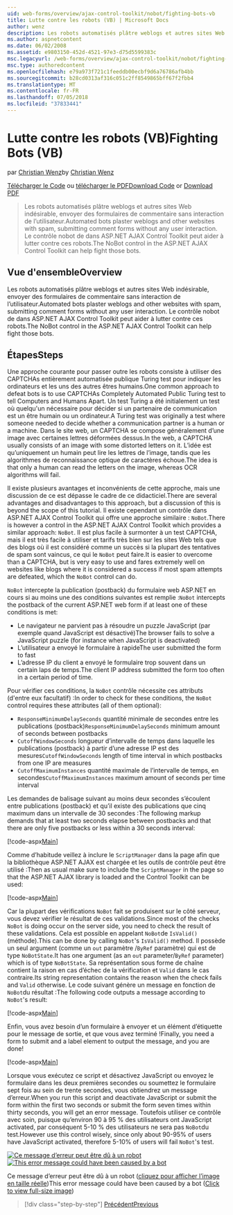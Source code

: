 ```yaml
---
uid: web-forms/overview/ajax-control-toolkit/nobot/fighting-bots-vb
title: Lutte contre les robots (VB) | Microsoft Docs
author: wenz
description: Les robots automatisés plâtre weblogs et autres sites Web indésirable, envoyer des formulaires de commentaire sans interaction de l’utilisateur. Le contrôle nobot de dans la Con AJAX ASP.NET...
ms.author: aspnetcontent
ms.date: 06/02/2008
ms.assetid: e9803150-452d-4521-97e3-d75d5599383c
msc.legacyurl: /web-forms/overview/ajax-control-toolkit/nobot/fighting-bots-vb
msc.type: authoredcontent
ms.openlocfilehash: e79a973f721c1feeddb00ecbf9d6a76786afb4bb
ms.sourcegitcommit: b28cd0313af316c051c2ff8549865bff67f2fbb4
ms.translationtype: MT
ms.contentlocale: fr-FR
ms.lasthandoff: 07/05/2018
ms.locfileid: "37833441"
---
```

<a name="fighting-bots-vb"></a><span data-ttu-id="28e3f-104">Lutte contre les robots (VB)</span><span class="sxs-lookup"><span data-stu-id="28e3f-104">Fighting Bots (VB)</span></span>
====================
<span data-ttu-id="28e3f-105">par [Christian Wenz](https://github.com/wenz)</span><span class="sxs-lookup"><span data-stu-id="28e3f-105">by [Christian Wenz](https://github.com/wenz)</span></span>

<span data-ttu-id="28e3f-106">[Télécharger le Code](http://download.microsoft.com/download/9/3/f/93f8daea-bebd-4821-833b-95205389c7d0/NoBot0.vb.zip) ou [télécharger le PDF](http://download.microsoft.com/download/b/6/a/b6ae89ee-df69-4c87-9bfb-ad1eb2b23373/nobot0VB.pdf)</span><span class="sxs-lookup"><span data-stu-id="28e3f-106">[Download Code](http://download.microsoft.com/download/9/3/f/93f8daea-bebd-4821-833b-95205389c7d0/NoBot0.vb.zip) or [Download PDF](http://download.microsoft.com/download/b/6/a/b6ae89ee-df69-4c87-9bfb-ad1eb2b23373/nobot0VB.pdf)</span></span>

> <span data-ttu-id="28e3f-107">Les robots automatisés plâtre weblogs et autres sites Web indésirable, envoyer des formulaires de commentaire sans interaction de l’utilisateur.</span><span class="sxs-lookup"><span data-stu-id="28e3f-107">Automated bots plaster weblogs and other websites with spam, submitting comment forms without any user interaction.</span></span> <span data-ttu-id="28e3f-108">Le contrôle nobot de dans ASP.NET AJAX Control Toolkit peut aider à lutter contre ces robots.</span><span class="sxs-lookup"><span data-stu-id="28e3f-108">The NoBot control in the ASP.NET AJAX Control Toolkit can help fight those bots.</span></span>


## <a name="overview"></a><span data-ttu-id="28e3f-109">Vue d'ensemble</span><span class="sxs-lookup"><span data-stu-id="28e3f-109">Overview</span></span>

<span data-ttu-id="28e3f-110">Les robots automatisés plâtre weblogs et autres sites Web indésirable, envoyer des formulaires de commentaire sans interaction de l’utilisateur.</span><span class="sxs-lookup"><span data-stu-id="28e3f-110">Automated bots plaster weblogs and other websites with spam, submitting comment forms without any user interaction.</span></span> <span data-ttu-id="28e3f-111">Le contrôle nobot de dans ASP.NET AJAX Control Toolkit peut aider à lutter contre ces robots.</span><span class="sxs-lookup"><span data-stu-id="28e3f-111">The NoBot control in the ASP.NET AJAX Control Toolkit can help fight those bots.</span></span>

## <a name="steps"></a><span data-ttu-id="28e3f-112">Étapes</span><span class="sxs-lookup"><span data-stu-id="28e3f-112">Steps</span></span>

<span data-ttu-id="28e3f-113">Une approche courante pour passer outre les robots consiste à utiliser des CAPTCHAs entièrement automatisée publique Turing test pour indiquer les ordinateurs et les uns des autres êtres humains.</span><span class="sxs-lookup"><span data-stu-id="28e3f-113">One common approach to defeat bots is to use CAPTCHAs Completely Automated Public Turing test to tell Computers and Humans Apart.</span></span> <span data-ttu-id="28e3f-114">Un test Turing a été initialement un test où quelqu'un nécessaire pour décider si un partenaire de communication est un être humain ou un ordinateur.</span><span class="sxs-lookup"><span data-stu-id="28e3f-114">A Turing test was originally a test where someone needed to decide whether a communication partner is a human or a machine.</span></span> <span data-ttu-id="28e3f-115">Dans le site web, un CAPTCHA se compose généralement d’une image avec certaines lettres déformées dessus.</span><span class="sxs-lookup"><span data-stu-id="28e3f-115">In the web, a CAPTCHA usually consists of an image with some distorted letters on it.</span></span> <span data-ttu-id="28e3f-116">L’idée est qu’uniquement un humain peut lire les lettres de l’image, tandis que les algorithmes de reconnaissance optique de caractères échoue.</span><span class="sxs-lookup"><span data-stu-id="28e3f-116">The idea is that only a human can read the letters on the image, whereas OCR algorithms will fail.</span></span>

<span data-ttu-id="28e3f-117">Il existe plusieurs avantages et inconvénients de cette approche, mais une discussion de ce est dépasse le cadre de ce didacticiel.</span><span class="sxs-lookup"><span data-stu-id="28e3f-117">There are several advantages and disadvantages to this approach, but a discussion of this is beyond the scope of this tutorial.</span></span> <span data-ttu-id="28e3f-118">Il existe cependant un contrôle dans ASP.NET AJAX Control Toolkit qui offre une approche similaire : `NoBot`.</span><span class="sxs-lookup"><span data-stu-id="28e3f-118">There is however a control in the ASP.NET AJAX Control Toolkit which provides a similar approach: `NoBot`.</span></span> <span data-ttu-id="28e3f-119">Il est plus facile à surmonter à un test CAPTCHA, mais il est très facile à utiliser et tarifs très bien sur les sites Web tels que des blogs où il est considéré comme un succès si la plupart des tentatives de spam sont vaincus, ce qui le `NoBot` peut faire.</span><span class="sxs-lookup"><span data-stu-id="28e3f-119">It is easier to overcome than a CAPTCHA, but is very easy to use and fares extremely well on websites like blogs where it is considered a success if most spam attempts are defeated, which the `NoBot` control can do.</span></span>

<span data-ttu-id="28e3f-120">`NoBot` intercepte la publication (postback) du formulaire web ASP.NET en cours si au moins une des conditions suivantes est remplie :</span><span class="sxs-lookup"><span data-stu-id="28e3f-120">`NoBot` intercepts the postback of the current ASP.NET web form if at least one of these conditions is met:</span></span>

- <span data-ttu-id="28e3f-121">Le navigateur ne parvient pas à résoudre un puzzle JavaScript (par exemple quand JavaScript est désactivé)</span><span class="sxs-lookup"><span data-stu-id="28e3f-121">The browser fails to solve a JavaScript puzzle (for instance when JavaScript is deactivated)</span></span>
- <span data-ttu-id="28e3f-122">L’utilisateur a envoyé le formulaire à rapide</span><span class="sxs-lookup"><span data-stu-id="28e3f-122">The user submitted the form to fast</span></span>
- <span data-ttu-id="28e3f-123">L’adresse IP du client a envoyé le formulaire trop souvent dans un certain laps de temps.</span><span class="sxs-lookup"><span data-stu-id="28e3f-123">The client IP address submitted the form too often in a certain period of time.</span></span>

<span data-ttu-id="28e3f-124">Pour vérifier ces conditions, la `NoBot` contrôle nécessite ces attributs (d'entre eux facultatif) :</span><span class="sxs-lookup"><span data-stu-id="28e3f-124">In order to check for these conditions, the `NoBot` control requires these attributes (all of them optional):</span></span>

- <span data-ttu-id="28e3f-125">`ResponseMinimumDelaySeconds` quantité minimale de secondes entre les publications (postback)</span><span class="sxs-lookup"><span data-stu-id="28e3f-125">`ResponseMinimumDelaySeconds` minimum amount of seconds between postbacks</span></span>
- <span data-ttu-id="28e3f-126">`CutoffWindowSeconds` longueur d’intervalle de temps dans laquelle les publications (postback) à partir d’une adresse IP est des mesures</span><span class="sxs-lookup"><span data-stu-id="28e3f-126">`CutoffWindowSeconds` length of time interval in which postbacks from one IP are measures</span></span>
- <span data-ttu-id="28e3f-127">`CutoffMaximumInstances` quantité maximale de l’intervalle de temps, en secondes</span><span class="sxs-lookup"><span data-stu-id="28e3f-127">`CutoffMaximumInstances` maximum amount of seconds per time interval</span></span>

<span data-ttu-id="28e3f-128">Les demandes de balisage suivant au moins deux secondes s’écoulent entre publications (postback) et qu’il existe des publications que cinq maximum dans un intervalle de 30 secondes :</span><span class="sxs-lookup"><span data-stu-id="28e3f-128">The following markup demands that at least two seconds elapse between postbacks and that there are only five postbacks or less within a 30 seconds interval:</span></span>

[!code-aspx[Main](fighting-bots-vb/samples/sample1.aspx)]

<span data-ttu-id="28e3f-129">Comme d’habitude veillez à inclure le `ScriptManager` dans la page afin que la bibliothèque ASP.NET AJAX est chargée et les outils de contrôle peut être utilisé :</span><span class="sxs-lookup"><span data-stu-id="28e3f-129">Then as usual make sure to include the `ScriptManager` in the page so that the ASP.NET AJAX library is loaded and the Control Toolkit can be used:</span></span>

[!code-aspx[Main](fighting-bots-vb/samples/sample2.aspx)]

<span data-ttu-id="28e3f-130">Car la plupart des vérifications `NoBot` fait se produisent sur le côté serveur, vous devez vérifier le résultat de ces validations.</span><span class="sxs-lookup"><span data-stu-id="28e3f-130">Since most of the checks `NoBot` is doing occur on the server side, you need to check the result of these validations.</span></span> <span data-ttu-id="28e3f-131">Cela est possible en appelant `NoBot`de `IsValid()` (méthode).</span><span class="sxs-lookup"><span data-stu-id="28e3f-131">This can be done by calling `NoBot`'s `IsValid()` method.</span></span> <span data-ttu-id="28e3f-132">Il possède un seul argument (comme un `out` paramètre /`ByRef` paramètre) qui est de type `NoBotState`.</span><span class="sxs-lookup"><span data-stu-id="28e3f-132">It has one argument (as an `out` parameter/`ByRef` parameter) which is of type `NoBotState`.</span></span> <span data-ttu-id="28e3f-133">Sa représentation sous forme de chaîne contient la raison en cas d’échec de la vérification et `Valid` dans le cas contraire.</span><span class="sxs-lookup"><span data-stu-id="28e3f-133">Its string representation contains the reason when the check fails and `Valid` otherwise.</span></span> <span data-ttu-id="28e3f-134">Le code suivant génère un message en fonction de `NoBot`du résultat :</span><span class="sxs-lookup"><span data-stu-id="28e3f-134">The following code outputs a message according to `NoBot`'s result:</span></span>

[!code-aspx[Main](fighting-bots-vb/samples/sample3.aspx)]

<span data-ttu-id="28e3f-135">Enfin, vous avez besoin d’un formulaire à envoyer et un élément d’étiquette pour le message de sortie, et que vous avez terminé !</span><span class="sxs-lookup"><span data-stu-id="28e3f-135">Finally, you need a form to submit and a label element to output the message, and you are done!</span></span>

[!code-aspx[Main](fighting-bots-vb/samples/sample4.aspx)]

<span data-ttu-id="28e3f-136">Lorsque vous exécutez ce script et désactivez JavaScript ou envoyez le formulaire dans les deux premières secondes ou soumettez le formulaire sept fois au sein de trente secondes, vous obtiendrez un message d’erreur.</span><span class="sxs-lookup"><span data-stu-id="28e3f-136">When you run this script and deactivate JavaScript or submit the form within the first two seconds or submit the form seven times within thirty seconds, you will get an error message.</span></span> <span data-ttu-id="28e3f-137">Toutefois utiliser ce contrôle avec soin, puisque qu’environ 90 à 95 % des utilisateurs ont JavaScript activated, par conséquent 5-10 % des utilisateurs ne sera pas `NoBot`du test.</span><span class="sxs-lookup"><span data-stu-id="28e3f-137">However use this control wisely, since only about 90-95% of users have JavaScript activated, therefore 5-10% of users will fail `NoBot`'s test.</span></span>


<span data-ttu-id="28e3f-138">[![Ce message d’erreur peut être dû à un robot](fighting-bots-vb/_static/image2.png)](fighting-bots-vb/_static/image1.png)</span><span class="sxs-lookup"><span data-stu-id="28e3f-138">[![This error message could have been caused by a bot](fighting-bots-vb/_static/image2.png)](fighting-bots-vb/_static/image1.png)</span></span>

<span data-ttu-id="28e3f-139">Ce message d’erreur peut être dû à un robot ([cliquez pour afficher l’image en taille réelle](fighting-bots-vb/_static/image3.png))</span><span class="sxs-lookup"><span data-stu-id="28e3f-139">This error message could have been caused by a bot ([Click to view full-size image](fighting-bots-vb/_static/image3.png))</span></span>

> [!div class="step-by-step"]
> [<span data-ttu-id="28e3f-140">Précédent</span><span class="sxs-lookup"><span data-stu-id="28e3f-140">Previous</span></span>](fighting-bots-cs.md)
